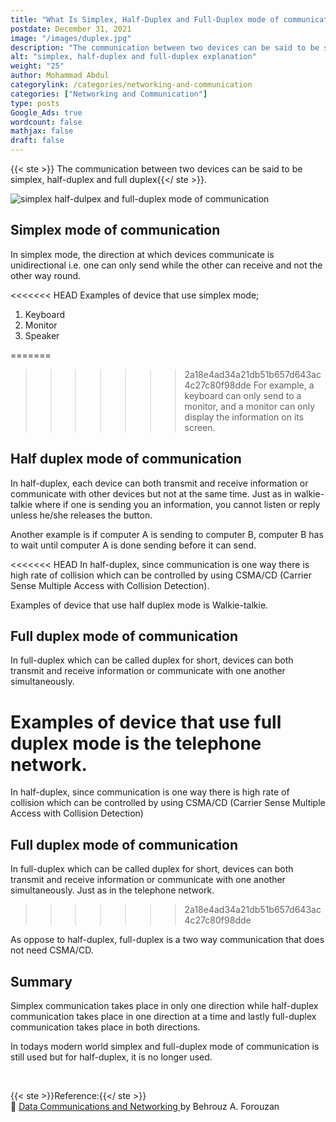 ```yaml
---
title: "What Is Simplex, Half-Duplex and Full-Duplex mode of communication?"
postdate: December 31, 2021
image: "/images/duplex.jpg"
description: "The communication between two devices can be said to be simplex, half-duplex and full duplex"
alt: "simplex, half-duplex and full-duplex explanation"
weight: "25"
author: Mohammad Abdul
categorylink: /categories/networking-and-communication
categories: ["Networking and Communication"]
type: posts
Google_Ads: true
wordcount: false
mathjax: false
draft: false
---
```


{{< ste >}} The communication between two devices can be said to be simplex, half-duplex and full duplex{{</ ste >}}.

<img src="/images/duplex.jpg" alt="simplex half-dulpex and full-duplex mode of communication" loading="lazy">

## Simplex mode of communication

In simplex mode, the direction at which devices communicate is unidirectional i.e. one can only send while the other can receive and not the other way round.

<<<<<<< HEAD
Examples of device that use simplex mode;

1. Keyboard
1. Monitor
1. Speaker

=======
>>>>>>> 2a18e4ad34a21db51b657d643ac4c27c80f98dde
For example, a keyboard can only send to a monitor, and a monitor can only display the information on its screen.

## Half duplex mode of communication

In half-duplex, each device can both transmit and receive information or communicate with other devices but not at the same time. Just as in walkie-talkie where if one is sending you an information, you cannot listen or reply unless he/she releases the button.

Another example is if computer A is sending to computer B, computer B has to wait until computer A is done sending before it can send.

<<<<<<< HEAD
In half-duplex, since communication is one way there is high rate of collision which can be controlled by using CSMA/CD (Carrier Sense Multiple Access with Collision Detection).

Examples of device that use half duplex mode is Walkie-talkie.

## Full duplex mode of communication

In full-duplex which can be called duplex for short, devices can both transmit and receive information or communicate with one another simultaneously.

Examples of device that use full duplex mode is the
telephone network.
=======
In half-duplex, since communication is one way there is high rate of collision which can be controlled by using CSMA/CD (Carrier Sense Multiple Access with Collision Detection)

## Full duplex mode of communication

In full-duplex which can be called duplex for short, devices can both transmit and receive information or communicate with one another simultaneously. Just as in the telephone network.
>>>>>>> 2a18e4ad34a21db51b657d643ac4c27c80f98dde

As oppose to half-duplex, full-duplex is a two way communication that does not need CSMA/CD.

## Summary

Simplex communication takes place in only one direction while half-duplex communication takes place in one direction at a time and lastly full-duplex communication takes place in both directions.

In todays modern world simplex and full-duplex mode of communication is still used but for half-duplex, it is no longer used.

<br>

{{< ste >}}Reference:{{</ ste >}}
<br>
:book: <a class="links-to-others" href="https://amzn.to/3zgwhJB" target="_blank">Data Communications
and Networking </a>by Behrouz A. Forouzan

<br>
